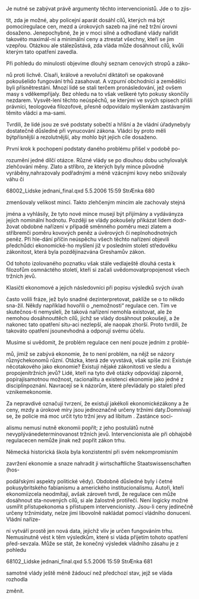 
Je nutné se zabývat právě argumenty těchto intervencionistů. Jde o to zjis-

tit, zda je možné, aby policejní aparát dosáhl cílů, kterých má být pomocíregulace cen, mezd a úrokových sazeb na jiné než tržní úrovni dosaženo. Jenepochybné, že je v moci silné a odhodlané vlády nařídit takovéto maximál-ní a minimální ceny a ztrestat všechny, kteří se jim vzepřou. Otázkou ale stálezůstává, zda vláda může dosáhnout cílů, kvůli kterým tato opatření zavedla.

Při pohledu do minulosti objevíme dlouhý seznam cenových stropů a záko-

nů proti lichvě. Císaři, králové a revoluční diktátoři se opakovaně pokoušelido fungování trhů zasahovat. A vzpurní obchodníci a zemědělci byli přísnětrestáni. Mnozí lidé se stali terčem pronásledování, jež ovšem masy s vděkempřijaly. Bez ohledu na to však veškeré tyto pokusy skončily nezdarem. Vysvět-lení těchto neúspěchů, se kterými ve svých spisech přišli právníci, teologovéa filozofové, přesně odpovídalo myšlenkám zastávaným těmito vládci a ma-sami.

Tvrdili, že lidé jsou ze své podstaty sobečtí a hříšní a že vládní úřadynebyly dostatečně důsledné při vynucování zákona. Vládci by proto měli býtpřísnější a rezolutnější, aby mohlo být jejich cíle dosaženo.

První krok k pochopení podstaty daného problému přišel v podobě po-

rozumění jedné dílčí otázce. Různé vlády se po dlouhou dobu uchylovalyk zlehčování měny. Zlato a stříbro, ze kterých byly mince původně vyráběny,nahrazovaly podřadnými a méně vzácnými kovy nebo snižovaly váhu či

68002_Lidske jednani_final.qxd 5.5.2006 15:59 StrÆnka 680

zmenšovaly velikost mincí. Takto zlehčeným mincím ale zachovaly stejná

jména a vyhlásily, že tyto nové mince musejí být přijímány a vydáványza jejich nominální hodnotu. Později se vlády pokoušely přikázat lidem dodr-žovat obdobné nařízení v případě směnného poměru mezi zlatem a stříbremči poměru kovových peněz a úvěrových či neplnohodnotných peněz. Při hle-dání příčin neúspěchu všech těchto nařízení objevili předchůdci ekonomické-ho myšlení již v posledním století středověku zákonitost, která byla pozdějinazvána Greshamův zákon.

Od tohoto izolovaného poznatku však stále vedlaještě dlouhá cesta k filozofům osmnáctého století, kteří si začali uvědomovatpropojenost všech tržních jevů.

Klasičtí ekonomové a jejich následovníci při popisu výsledků svých úvah

často volili fráze, jež bylo snadné dezinterpretovat, pakliže se o to někdo sna-žil. Někdy například hovořili o „nemožnosti“ regulace cen. Tím ve skutečnos-ti nemysleli, že taková nařízení nemohla existovat, ale že nemohou dosáhnouttěch cílů, jichž se vlády dosáhnout pokoušejí, a že nakonec tato opatření situ-aci nezlepší, ale naopak zhorší. Proto tvrdili, že takováto opatření jsounevhodná a odporují svému účelu.

Musíme si uvědomit, že problém regulace cen není pouze jedním z problé-

mů, jimiž se zabývá ekonomie, že to není problém, na nějž se názory různýchekonomů různí. Otázka, která zde vyvstává, však spíše zní: Existuje něcotakového jako ekonomie? Existují nějaké zákonitosti ve sledu a propojenítržních jevů? Lidé, kteří na tyto dvě otázky odpovídají záporně, popírajísamotnou možnost, racionalitu a existenci ekonomie jako jedné z disciplínpoznání. Navracejí se k názorům, které převládaly po staletí před vznikemekonomie.

Za nepravdivé označují tvrzení, že existují jakékoli ekonomickézákony a že ceny, mzdy a úrokové míry jsou jednoznačně určeny tržními daty.Domnívají se, že policie má moc určit tyto tržní jevy ad libitum . Zastánce soci-

alismu nemusí nutně ekonomii popřít; z jeho postulátů nutně nevyplývánedeterminovanost tržních jevů. Intervencionista ale při obhajobě regulacecen nemůže jinak než popřít zákon trhu.

Německá historická škola byla konzistentní při svém nekompromisním

zavržení ekonomie a snaze nahradit ji wirtschaftliche Staatswissenschaften (hos-

podářskými aspekty politické vědy). Obdobně důsledné byly i četné pokusybritského fabianismu a amerického institucionalismu. Autoři, kteří ekonomiizcela neodmítají, avšak zároveň tvrdí, že regulace cen může dosáhnout sta-novených cílů, si ale žalostně protiřečí. Není logicky možné usmířit přístupekonoma s přístupem intervencionisty. Jsou-li ceny jedinečně určeny tržnímidaty, nelze jimi libovolně nakládat pomocí vládního donucení. Vládní naříze-

ní vytváří prostě jen nová data, jejichž vliv je určen fungováním trhu. Nemusínutně vést k těm výsledkům, které si vláda přijetím tohoto opatření před-sevzala. Může se stát, že konečný výsledek vládního zásahu je z pohledu

68102_Lidske jednani_final.qxd 5.5.2006 15:59 StrÆnka 681

samotné vlády ještě méně žádoucí než předchozí stav, jejž se vláda rozhodla

změnit.
